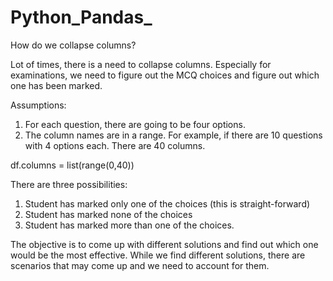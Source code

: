 # Python_Pandas_
How do we collapse columns?

Lot of times, there is a need to collapse columns. Especially for examinations,
we need to figure out the MCQ choices and figure out which one has been marked.

Assumptions:
1) For each question, there are going to be four options.
2) The column names are in a range. For example, if there are 10 questions
with 4 options each. There are 40 columns.

df.columns = list(range(0,40))


There are three possibilities:
1) Student has marked only one of the choices (this is straight-forward)
2) Student has marked none of the choices
3) Student has marked more than one of the choices.

The objective is to come up with different solutions and find out which one
would be the most effective. While we find different solutions, there are 
scenarios that may come up and we need to account for them.
